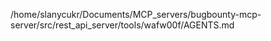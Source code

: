 /home/slanycukr/Documents/MCP_servers/bugbounty-mcp-server/src/rest_api_server/tools/wafw00f/AGENTS.md